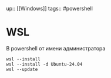 up:: [[Windows]]
tags::  #powershell

# WSL

В powershell от имени администратора

```
wsl --install
wsl --install -d Ubuntu-24.04
wsl --update
```